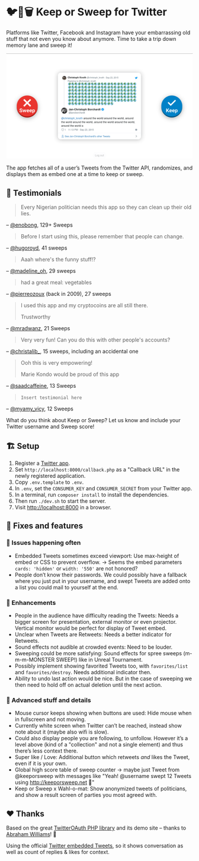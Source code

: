 # 🐦🔀🗑️ Keep or Sweep for Twitter

Platforms like Twitter, Facebook and Instagram have your embarrassing old stuff that not even you know about anymore. Time to take a trip down memory lane and sweep it!

![](images/screenshot.png)

The app fetches all of a user’s Tweets from the Twitter API, randomizes, and displays them as embed one at a time to keep or sweep.



## 💬 Testimonials

> Every Nigerian politician needs this app so they can clean up their old lies.

– [@enobong](https://twitter.com/enobong), 129+ Sweeps


> Before I start using this, please remember that people can change.

– [@hugoroyd](https://twitter.com/hugoroyd), 41 sweeps


> Aaah where's the funny stuff!?

– [@madeline_oh](https://twitter.com/madeline_oh), 29 sweeps


> had a great meal: vegetables

– [@pierreozoux](https://twitter.com/pierreozoux) (back in 2009), 27 sweeps


> I used this app and my cryptocoins are all still there.
>
> Trustworthy

– [@mradwanz](https://twitter.com/mradwanz), 21 Sweeps


> Very very fun! Can you do this with other people's accounts?

– [@christalib_](https://twitter.com/christalib_), 15 sweeps, including an accidental one


> Ooh this is very empowering!
>
> Marie Kondo would be proud of this app

– [@saadcaffeine](https://twitter.com/saadcaffeine), 13 Sweeps


> `Insert testimonial here`

– [@myamy_vicy](https://twitter.com/myamy_vicy), 12 Sweeps

What do you think about Keep or Sweep? Let us know and include your Twitter username and Sweep score!


## 🏗 Setup
1. Register a [Twitter app](https://apps.twitter.com).
2. Set `http://localhost:8000/callback.php` as a "Callback URL" in the newly registered application.
3. Copy `.env.template` to `.env`.
4. In `.env`, set the `CONSUMER_KEY` and `CONSUMER_SECRET` from your Twitter app.
5. In a terminal, run `composer install` to install the dependencies.
6. Then run `./dev.sh` to start the server.
7. Visit [http://localhost:8000](http://localhost:8000) in a browser.


## 🚦 Fixes and features

### 🐛 Issues happening often
- Embedded Tweets sometimes exceed viewport: Use max-height of embed or CSS to prevent overflow. → Seems the embed parameters `cards: 'hidden'` or `width: '550'` are not honored?
- People don’t know their passwords. We could possibly have a fallback where you just put in your username, and swept Tweets are added onto a list you could mail to yourself at the end.

### 📑 Enhancements
- People in the audience have difficulty reading the Tweets: Needs a bigger screen for presentation, external monitor or even projector. Vertical monitor would be perfect for display of Tweet embed.
- Unclear when Tweets are Retweets: Needs a better indicator for Retweets.
- Sound effects not audible at crowded events: Need to be louder.
- Sweeping could be more satisfying: Sound effects for spree sweeps (m-m-m-MONSTER SWEEP!) like in Unreal Tournament.
- Possibly implement showing favorited Tweets too, with `favorites/list` and `favorites/destroy`. Needs additional indicator then.
- Ability to undo last action would be nice. But in the case of sweeping we then need to hold off on actual deletion until the next action.

### 📜 Advanced stuff and details
- Mouse cursor keeps showing when buttons are used: Hide mouse when in fullscreen and not moving.
- Currently white screen when Twitter can’t be reached, instead show note about it (maybe also wifi is slow).
- Could also display people you are following, to unfollow. However it’s a level above (kind of a "collection" and not a single element) and thus there’s less context there.
- Super like / Love: Additional button which retweets _and_ likes the Tweet, even if it is your own.
- Global high score table of sweep counter → maybe just Tweet from @keeporsweep with messages like "Yeah! @username swept 12 Tweets using http://keeporsweep.net 👏"
- Keep or Sweep x Wahl-o-mat: Show anonymized tweets of politicians, and show a result screen of parties you most agreed with.


## ❤ Thanks

Based on the great [TwitterOAuth PHP library](https://twitteroauth.com) and its demo site – thanks to [Abraham Williams](https://abrah.am)! 🎉

Using the official [Twitter embedded Tweets](https://developer.twitter.com/en/docs/twitter-for-websites/embedded-tweets/overview), so it shows conversation as well as count of replies & likes for context.

